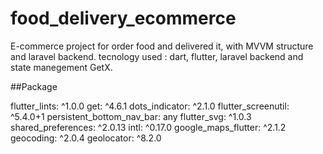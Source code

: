 # food_delivery_ecommerce

E-commerce project for order food and delivered it, with MVVM structure and laravel backend. tecnology used : dart, flutter, laravel backend and state manegement GetX.

##Package

flutter_lints: ^1.0.0
get: ^4.6.1
dots_indicator: ^2.1.0
flutter_screenutil: ^5.4.0+1
persistent_bottom_nav_bar: any
flutter_svg: ^1.0.3
shared_preferences: ^2.0.13
intl: ^0.17.0
google_maps_flutter: ^2.1.2
geocoding: ^2.0.4
geolocator: ^8.2.0



